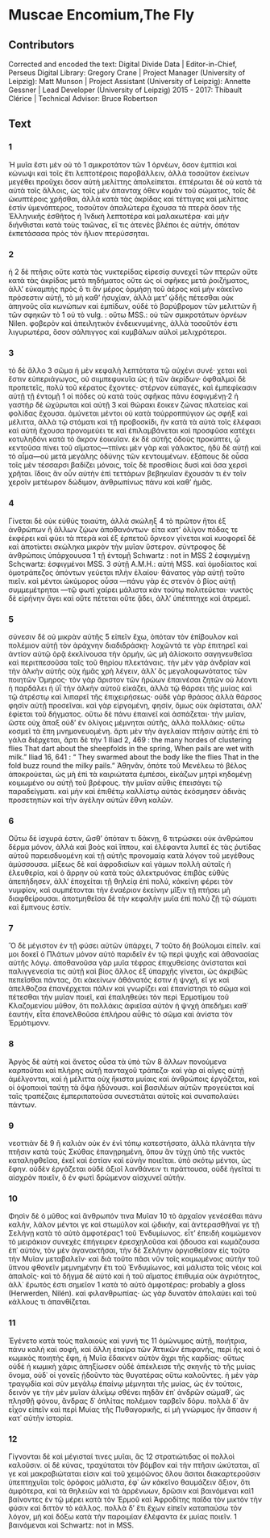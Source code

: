 # Muscae Encomium,The Fly  

## Contributors  
Corrected and encoded the text: Digital Divide Data | Editor-in-Chief, Perseus Digital Library: Gregory Crane | Project Manager (University of Leipzig): Matt Munson | Project Assistant (University of Leipzig): Annette Gessner | Lead Developer (University of Leipzig) 2015 - 2017: Thibault Clérice | Technical Advisor: Bruce Robertson  

## Text  
### 1  
Ἡ μυῖα ἔστι μὲν οὐ τὸ 1 σμικροτάτον τῶν 1 ὀρνέων, ὅσον ἐμτπίσι καὶ κώνωψι καὶ τοῖς ἔτι λεπτοτέροις παροβάλλειν, ἀλλὰ τοσοῦτον ἐκείνων μεγέθει προὔχει ὅσον αὐτὴ μελίττης ἀπολείπεται. ἐπτέρωται δὲ οὐ κατὰ τὰ αὐτὰ τοῖς ἄλλοις, ὡς τοῖς μὲν ἁπανταχ όθεν κομᾶν τοῦ σώματος, τοῖς δὲ ὠκυπτέροις χρῆσθαι, ἀλλὰ κατὰ τὰς ἀκρίδας καὶ τέττιγας καὶ μελίττας ἐστὶν ὑμενόπτερος, τοσοῦτον ἁπαλώτερα ἔχουσα τὰ πτερὰ ὅσον τῆς Ἑλληνικῆς ἐσθῆτος ἡ Ἰνδικὴ λεπτοτέρα καὶ μαλακωτέρα· καὶ μὴν διήνθισται κατὰ τοὺς ταῶνας, εἴ τις ἀτενὲς βλέποι ἐς αὐτήν, ὁπόταν ἐκπετάσασα πρὸς τὸν ἥλιον πτερύσσηται.  
### 2  
ἡ 2 δὲ πτῆσις οὔτε κατὰ τὰς νυκτερίδας εἰρεσίᾳ συνεχεῖ τῶν πτερῶν οὔτε κατὰ τὰς ἀκρίδας μετὰ πηδήματος οὔτε ὡς οἱ σφῆκες μετὰ ῥοιζήματος, ἀλλʼ εὐκαμπὴς πρὸς ὅ τι ἂν μέρος ὁρμήσῃ τοῦ ἀέρος καὶ μὴν κἀκεῖνο πρόσεστιν αὐτῇ, τὸ μὴ καθʼ ἡσυχίαν, ἀλλὰ μετʼ ᾠδῆς πέτεσθαι οὐκ ἀπηνοῦς οἴα κωνώπων καὶ ἐμπίδων, οὐδὲ τὸ βαρύβρομον τῶν μελιττῶν ἢ τῶν σφηκῶν τὸ 1 οὐ τὸ vulg. : οὕτω MSS.: οὐ τῶν σμικροτάτων ὀρνέων Νilen. φοβερὸν καὶ ἀπειλητικὸν ἐνδεικνυμένης, ἀλλὰ τοσοῦτόν ἐστι λιγυρωτέρα, ὅσον σάλπιγγος καὶ κυμβάλων αὐλοὶ μελιχρότεροι.  
### 3  
τὸ δὲ ἄλλο 3 σῶμα ἡ μὲν κεφαλὴ λεπτότατα τῷ αὐχένι συνέ· χεται καὶ ἔστιν εὐπεριάγωγος, οὐ σιιμπεφυκυῖα ὡς ἡ τῶν ἀκρίδων· ὀφθαλμοὶ δὲ προπετεῖς, πολύ τοῦ κέρατος ἔχοντες· στέρνον εὐπαγές, καὶ ἐμπεφίκασιν αὐτῇ τῇ ἐντομῇ 1 οἱ πόδες οὐ κατὰ τοὺς σφῆκας πάνυ ἐσφιγμένῃ·2 ἡ γαστὴρ δὲ ὠχύρωται καὶ αὐτῇ 3 καὶ θώρακι ἔοικεν ζώνας πλατείας καὶ φολίδας ἔχουσα. ἀμύνεται μέντοι οὐ κατὰ τοὐρροππύγιον ὡς σφὴξ καὶ μέλιττα, ἀλλὰ τῷ στόματι καὶ τῇ προβοσκίδι, ἣν κατὰ τὰ αὐτὰ τοῖς ἐλέφασι καὶ αὐτὴ ἔχουσα προνομεύει τε καὶ ἐπιλαμβάνεται καὶ προσφῦσα κατέχει κοτυληδόνι κατὰ τὸ ἄκρον ἐοικυῖαν. ἐκ δὲ αὐτῆς ὁδοὺς προκύπτει, ᾧ κεντοῦσα πίνει τοῦ αἵματος—τπίνει μὲν γὰρ καὶ γάλακτος, ἡδὺ δὲ αὐτῇ καὶ τὸ αἶμα—οὐ μετὰ μεγάλης ὀδύνης τῶν κεντουμένων. ἑξάπους δὲ οὖσα τοῖς μὲν τέσσαρσι βαδίζει μόνοις, τοῖς δὲ προσθίοις δυσὶ καὶ ὅσα χερσὶ χρῆται. ἴδοις ἄν οὖν αὐτὴν ἐπὶ τεττάρων βεβηκυῖαν ἔχουσάν τι ἐν τοῖν χεροῖν μετέωρον δώδιμον, ἀνθρωπίνως πάνυ καὶ καθʼ ἡμᾶς.  
### 4  
Γίνεται δὲ οὐκ εὐθὺς τοιαύτη, ἀλλὰ σκώληξ 4 τὸ πρῶτον ἤτοι ἐξ ἀνθρώπων ἢ ἄλλων ζῴων ἀποθανόντων· εἶτα κατʼ ὀλίγον πόδας τε ἐκφέρει καὶ φύει τὰ πτερὰ καὶ ἐξ ἑρπετοῦ ὄρνεον γίνεται καὶ κυοφορεῖ δὲ καὶ ἀποτίκτει σκώληκα μικρὸν τὴν μυῖαν ὕστερον. σύντροφος δὲ ἀνθρώποις ὑπάρχουυσα 1 τῇ ἐντομῇ Schwartz : not in MSS 2 ἐσφιγμένῃ Schςwartz: ἐσφιγμένοι MSS. 3 σὐτῇ A.M.H.: αὐτὴ MSS. καὶ ὁμοδίαιτος καὶ ὁμοτράπεζος ἀπόντων γεύεται πλὴν ἐλαίου· θάνατος γὰρ αὐτῇ τοῦτο πιεῖν. καὶ μέντοι ὠκύμορος οὖσα —πάνυ γὰρ ἐς στενὸν ὁ βίος αὐτῇ συμμεμέτρηται —τῷ φωτὶ χαίρει μάλιστα κἀν τούτῳ πολιτεύεται· νυκτὸς δὲ εἰρήνην ἄγει καὶ οὔτε πέτεται οὔτε ᾄδει, ἀλλʼ ὑπέτπτηχε καὶ ἀτρεμεῖ.  
### 5  
σύνεσιν δὲ οὐ μικρὰν αὐτῆς 5 εἰπεῖν ἔχω, ὁπόταν τὸν ἐπίβουλον καὶ πολέμιον αὐτῇ τὸν ἀράχνην διαδιδράσκῃ· λοχῶντά τε γὰρ ἐπιτηρεῖ καὶ ἀντίον αὐτῷ ὁρᾷ ἐκκλίνουσα τὴν ὁρμήν, ὡς μὴ ἁλίσκοιτο σαγηνευθεῖσα καὶ περιτπεσοῦσα ταῖς τοῦ θηρίου πλεκτάναις. τὴν μὲν γὰρ ἀνδρίαν καὶ τὴν ἀλκὴν αὐτῆς οὐχ ἡμᾶς χρὴ λέγειν, ἀλλʼ ὃς μεγαλοφωνότατος τῶν ποιητῶν Όμηρος· τὸν γὰρ ἄριστον τῶν ἡρώων ἐπαινέσαι ζητῶν οὐ λέοντι ἡ παρδάλει ἡ ὑῒ τὴν ἀλκὴν αὐτοῦ εἰκάζει, ἀλλὰ τῷ θάρσει τῆς μυίας καὶ τῷ ἀτρέστῳ καὶ λιπαρεῖ τῆς ἐπιχειρήσεως· οὐδὲ γὰρ θράσος ἀλλὰ θάρσος φησὶν αὐτῇ προσεῖναι. καὶ γὰρ εἰργομένη, φησίν, ὅμως οὐκ ἀφίσταται, ἀλλʼ ἐφίεται τοῦ δήγματος. οὕτω δὲ πάνυ ἐπαινεῖ καὶ ἀσπάζεται· τὴν μυῖαν, ὥστε οὐχ ἅπαξ οὐδʼ ἐν ὀλίγοις μέμνηται αὐτῆς, ἀλλὰ πολλάκις· οὕτω κοσμεῖ τὰ ἕπη μνημονευομένη. ἄρτι μὲν τὴν ἀγελαίαν πτῆσιν αὐτῆς ἐπὶ τὸ γάλα διέρχεται, ἄρτι δὲ τὴν 1 Iliad 2, 469 : the many hordes of clustering flies That dart about the sheepfolds in the spring, When pails are wet with milk.” Iliad 16, 641 : “ They swarmed about the body like the flies That in the fold buzz round the milky pails.” Ἀθηνᾶν, ὁπότε τοῦ Μενέλεω τὸ βέλος ἀποκρούεται, ὡς μὴ ἐπὶ τὰ καιριώτατα ἐμπέσοι, εἰκάζων μητρὶ κηδομένῃ κοιμωμένο ου αὐτῇ τοῦ βρέφους. τὴν μυῖαν αὖθις ἐπεισάγει τῷ παραδείγματι. καὶ μὴν καὶ ἐπιθέτῳ καλλίστῳ αὐτὰς ἐκόσμησεν ἀδινὰς προσετηπὼν καὶ τὴν ἀγέλην αὐτῶν ἔθνη καλῶν.  
### 6  
Οὕτω δὲ ἰσχυρά ἐστιν, ὥσθʼ ὁπόταν τι δάκνῃ, 6 τιτρώσκει οὐκ ἀνθρώπου δέρμα μόνον, ἀλλὰ καὶ βοὸς καὶ ἵππου, καὶ ἐλέφαντα λυπεῖ ἐς τὰς ῥυτίδας αὐτοῦ παρεισδυομένη καὶ τῇ αὑτῆς προνομαίᾳ κατὰ λόγον τοῦ μεγέθους ἀμύσσουσα. μίξεως δὲ καί ἀφροδισίων καὶ γάμων πολλὴ αὐταῖς ἡ ἐλευθερία, καὶ ὁ ἄρρην οὐ κατὰ τοὺς ἀλεκτρυόνας ἐπιβὰς εὐθὺς ἀπεπήδησεν, ἀλλʼ ἐποχείται τῇ θηλείᾳ ἐπὶ πολύ, κἀκείνη φέρει τὸν νυμφίον, καὶ συμπέτονται τὴν ἐναέριον ἐκείνην μῖξιν τῇ πτήσει μὴ διαφθείρουσαι. ἀποτμηθεῖσα δὲ τὴν κεφαλὴν μυῖα ἐπὶ πολὺ ζῇ τῷ σώματι καὶ ἔμπνους ἐστίν.  
### 7  
Ὃ δὲ μέγιστον ἐν τῇ φύσει αὐτῶν ὑπάρχει, 7 τοῦτο δὴ βούλομαι εἰπεῖν. καί μοι δοκεῖ ὁ Πλάτων μόνον αὐτὸ παριδεῖν ἐν τῷ περὶ ψυχῆς καὶ ἀθανασίας αὐτῆς λόγῳ. ἀποθανοῦσα γὰρ μυῖα τέφρας ἐπιχυθείσης ἀνίσταται καὶ παλιγγενεσία τις αὐτῇ καὶ βίος ἄλλος ἐξ ὑπαρχῆς γίνεται, ὡς ἀκριβῶς πεπεῖσθαι πάντας, ὅτι κἀκείνων ἀθάνατός ἐστιν ἡ ψνχή, εἴ γε καὶ ἀπελθοζσα ἐπανέρχεται πάλιν καὶ γνωρίζει καὶ ἐπανίστησι τὸ σῶμα καὶ πέτεσθαι τὴν μυῖαν ποιεῖ, καὶ ἐπαληθεύει τὸν περὶ Ἑρμοτίμου τοῦ Κλαζομενίου μῦθον, ὅτι πολλάκις ἀφιεῖσα αὐτὸν ἡ ψνχὴ ἀπεδήμει καθ᾿ ἑαυτήν, εἶτα ἐπανελθοῦσα ἐπλήρου αὖθις τὸ σῶμα καὶ ἀνίστα τὸν Ἑρμότιμονν.  
### 8  
Ἀργὸς δὲ αὐτὴ καὶ ἄνετος οὖσα τὰ ὑπὸ τῶν 8 ἄλλων πονούμενα καρποῦται καὶ πλήρης αὐτῇ πανταχοῦ τράπεζα· καὶ γὰρ αἱ αἶγες αὐτῇ ἀμέλγονται, καὶ ἡ μέλιττα οὐχ ἥκιστα μυίαις καὶ ἀνθρώποις ἐργάζεται, καὶ οἱ ὀψοποιοὶ ταύτῃ τὰ ὄψα ἡδύνουσι. καὶ βασιλέων αὐτῶν προγεύεται καί ταῖς τραπέζαις ἐμπεριπατοῦσα συνεστιᾶται αὐτοῖς καὶ συναπολαύει πάντων.  
### 9  
νεοττιὰν δὲ 9 ἢ καλιὰν οὐκ ἐν ἑνὶ τόπῳ κατεστήσατο, ἀλλὰ πλάνητα τὴν πτῆσιν κατὰ τοὺς Σκύθας ἐπανῃρημένη, ὅπου ἂν τύχῃ ὑπὸ τῆς νυκτὸς καταληφθεῖσα, ἐκεῖ καὶ ἑστίαν καὶ εὐνὴν ποιεῖται. ὑπὸ σκότῳ μέντοι, ὡς ἔφην. οὐδὲν ἐργάζεται οὐδὲ ἀξιοῖ λανθάνειν τι πράττουσα, οὐδὲ ἡγεῖταί τι αἰσχρὸν ποιεῖν, ὃ ἐν φωτὶ δρώμενον αἰσχυνεῖ αὐτήν.  
### 10  
Φησὶν δὲ ὁ μῦθος καὶ ἄνθρωπόν τινα Μυῖαν 10 τὸ ἀρχαῖον γενέσέθαι πάνυ καλήν, λάλον μέντοι γε καὶ στωμύλον καὶ ᾠδικήν, καὶ ἀντερασθῆναί γε τῇ Σελήνῃ κατὰ τὸ αὐτὸ ἀμφοτέρας1 τοῦ Ἐνδυμίωνος. εἶτʼ ἐπειδὴ κοιμώμενον τὸ μειράκιον συνεχὲς ἐπήγειρεν ἐρεσχηλοῦσα καὶ ᾄδουσα καὶ κωμάζουσα ἐπ᾿ αὐτὸν, τὸν μὲν ἀγανακτῆσαι, τὴν δὲ Σελήνην ὀργισθεῖσαν εἰς τοῦτο τὴν Μυῖαν μεταβαλεῖν· καὶ διὰ τοῦτο πᾶσι νῦν τοῖς κοιμωμένοις αὐτὴν τοῦ ὕπνου φθονεῖν μεμνημένην ἔτι τοῦ Ἐνδυμίωνος, καὶ μάλιστα τοῖς νέοις καὶ ἁπαλοῖς· καὶ τὸ δῆγμα δὲ αὐτὸ καὶ ἡ τοῦ αἵματος ἐπιθυμία οὐκ ἀγριότητος, ἀλλ᾿ ἔρωτός ἐστι σημεῖον 1 κατὰ τὸ αὐτὸ ἀμφοτέρας: probably a gloss (Herwerden, Nilén). καὶ φιλανθρωπίας· ὡς γὰρ δυνατὸν ἀπολαύει καὶ τοῦ κάλλους τι ἀπανθίζεται.  
### 11  
Ἐγένετο κατὰ τοὺς παλαιοὺς καὶ γυνή τις 11 ὁμώνυμος αὐτῇ, ποιήτρια, πάνυ καλὴ καὶ σοφή, καὶ ἄλλη ἑταίρα τῶν Ἀττικῶν ἐπιφανής, περὶ ἧς καὶ ὁ κωμικὸς ποιητὴς ἔφη, ἡ Μυῖα ἔδακνεν αὐτὸν ἄχρι τῆς καρδίας· οὕτως οὐδὲ ἡ κωμικὴ χάρις ἀπηξίωσεν οὐδὲ ἀπέκλεισε τῆς σκηνῆς τὸ τῆς μυίας ὄνομα, οὐδ᾿ οἱ γονεῖς ᾐδοῦντο τὰς θυγατέρας οὕτω καλοῦντες. ἡ μὲν γὰρ τραγῳδία καὶ σὺν μεγάλῳ ἐπαίνῳ μέμνηται τῆς μυίας, ὡς ἐν τούτοις, δεινόν γε τὴν μὲν μυῖαν ἀλκίμῳ σθένει πηδᾶν ἐπ᾿ ἀνδρῶν σώμαθ᾿, ὡς πλησθῇ φόνου, ἄνδρας δ᾿ ὁπλίτας πολέμιον ταρβεῖν δόρυ. πολλὰ δ᾿ ἂν εἶχον εἰπεῖν καὶ περὶ Μυίας τῆς Πυθαγορικῆς, εἰ μὴ γνώριμος ἦν ἅπασιν ἡ κατ᾿ αὐτὴν ἱστορία.  
### 12  
Γίγνονται δὲ καὶ μέγισταί τινες μυῖαι, ἃς 12 στρατιώτιδας οἱ πολλοὶ καλοῦσιν. οἱ δὲ κύνας, τραχύταται τὸν βόμβον καὶ τὴν πτῆσιν ὠκύταται, αἵ γε καὶ μακροβιώταται εἰσιν καὶ τοῦ χειμόῶνος ὅλου ἄσιτοι διακαρτεροῦσιν ὑπεπτηχυῖαι τοῖς ὀρόφοις μάλιστα, ἐφ᾿ ὧν κἀκεῖνο θαυμάζειν ἄξιον, ὅτι ἀμφότερα, καὶ τὰ θηλειῶν καὶ τὰ ἀρρένωων, δρῶσιν καὶ βαινόμεναι καὶ1 βαίνοντες ἐν τῷ μέρει κατὰ τὸν Ἑρμοῦ καὶ Ἀφροδίτης παῖδα τὸν μικτὸν τὴν φύσιν καὶ διττὸν τὸ κάλλος. πολλὰ δʼ ἔτι ἔχων εἰπεῖν καταπαύσω τὸν λόγον, μὴ καὶ δόξω κατὰ τὴν παροιμίαν ἐλέφαντα ἐκ μυίας ποιεῖν. 1 βαινόμεναι καὶ Schwartz: not in MSS.  
